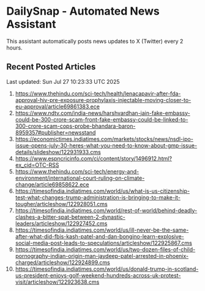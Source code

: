 # DailySnap - Automated News Assistant

This assistant automatically posts news updates to X (Twitter) every 2 hours.

## Recent Posted Articles

Last updated: Sun Jul 27 10:23:33 UTC 2025

1. https://www.thehindu.com/sci-tech/health/lenacapavir-after-fda-approval-hiv-pre-exposure-prophylaxis-injectable-moving-closer-to-eu-approval/article69861383.ece
2. https://www.ndtv.com/india-news/harshvardhan-jain-fake-embassy-could-be-300-crore-scam-front-fake-embassy-could-be-linked-to-300-crore-scam-cops-probe-bhandara-baron-8959357#publisher=newsstand
3. https://economictimes.indiatimes.com/markets/stocks/news/nsdl-ipo-issue-opens-july-30-heres-what-you-need-to-know-about-gmp-issue-details/slideshow/122931933.cms
4. https://www.espncricinfo.com/ci/content/story/1496912.html?ex_cid=OTC-RSS
5. https://www.thehindu.com/sci-tech/energy-and-environment/international-court-ruling-on-climate-change/article69858622.ece
6. https://timesofindia.indiatimes.com/world/us/what-is-us-citizenship-test-what-changes-trump-administration-is-bringing-to-make-it-tougher/articleshow/122928051.cms
7. https://timesofindia.indiatimes.com/world/rest-of-world/behind-deadly-clashes-a-bitter-spat-between-2-dynastic-leaders/articleshow/122927452.cms
8. https://timesofindia.indiatimes.com/world/us/ill-never-be-the-same-after-what-did-fbis-kash-patel-and-dan-bongino-learn-explosive-social-media-post-leads-to-speculations/articleshow/122925867.cms
9. https://timesofindia.indiatimes.com/world/us/two-dozen-files-of-child-pornography-indian-origin-man-jaydeep-patel-arrested-in-phoenix-charged/articleshow/122924899.cms
10. https://timesofindia.indiatimes.com/world/us/donald-trump-in-scotland-us-president-enjoys-golf-weekend-hundreds-across-uk-protest-visit/articleshow/122923638.cms
